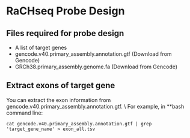 # RaCHseq Probe Design
## Files required for probe design
- A list of target genes
- gencode.v40.primary_assembly.annotation.gtf (Download from Gencode)
- GRCh38.primary_assembly.genome.fa (Download from Gencode)

## Extract exons of target gene
You can extract the exon information from gencode.v40.primary_assembly.annotation.gtf. 
\\
For example, in **bash command line: 

```
cat gencode.v40.primary_assembly.annotation.gtf | grep 'target_gene_name' > exon_all.tsv
```
